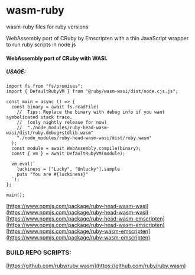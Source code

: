 # wasm-ruby
wasm-ruby files for ruby versions

WebAssembly port of CRuby by Emscripten with a thin JavaScript wrapper to run ruby scripts in node.js


#### WebAssembly port of CRuby with WASI.


##### USAGE: 

```
import fs from "fs/promises";
import { DefaultRubyVM } from "@ruby/wasm-wasi/dist/node.cjs.js";

const main = async () => {
  const binary = await fs.readFile(
    //  Tips: Replace the binary with debug info if you want symbolicated stack trace.
    //  (only nightly release for now)
    //  "./node_modules/ruby-head-wasm-wasi/dist/ruby.debug+stdlib.wasm"
    "./node_modules/ruby-head-wasm-wasi/dist/ruby.wasm"
  );
  const module = await WebAssembly.compile(binary);
  const { vm } = await DefaultRubyVM(module);

  vm.eval(`
    luckiness = ["Lucky", "Unlucky"].sample
    puts "You are #{luckiness}"
  `);
};

main();
```
[https://www.npmjs.com/package/ruby-head-wasm-wasi](https://www.npmjs.com/package/ruby-head-wasm-wasi)
[https://www.npmjs.com/package/ruby-head-wasm-emscripten](https://www.npmjs.com/package/ruby-head-wasm-emscripten)
[https://www.npmjs.com/package/ruby-wasm-emscripten](https://www.npmjs.com/package/ruby-wasm-emscripten)


### BUILD REPO SCRIPTS:

[https://github.com/ruby/ruby.wasm](https://github.com/ruby/ruby.wasm)


